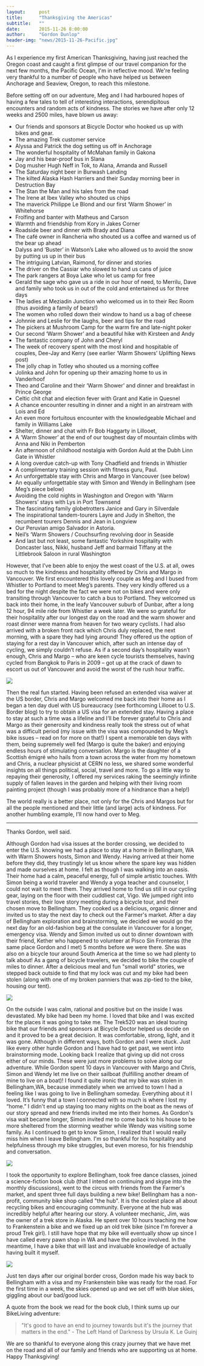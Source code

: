 ```yaml
---
layout:     post
title:      "Thanksgiving the Americas"
subtitle:   ""
date:       2015-11-26 8:00:00
author:     "Gordon Dunlop"
header-img: "news/2015-11-26-Pacific.jpg"
---
```

As I experience my first American Thanksgiving, having just reached the Oregon coast and caught a first glimpse of our travel companion for the next few months, the Pacific Ocean, I'm in reflective mood.  We're feeling very thankful to a number of people who have helped us between Anchorage and Seaview, Oregon, to reach this milestone.

Before setting off on our adventure, Meg and I had harboured hopes of having a few tales to tell of interesting interactions, serendipitous encounters and random acts of kindness.  The stories we have after only 12 weeks and 2500 miles, have blown us away:

 - Our friends and sponsors at Bicycle Doctor who hooked us up with bikes and gear.
 - The amazing Trek customer service
 - Alyssa and Patrick the dog setting us off in Anchorage
 - The wonderful hospitality of McMahan family in Gakona
 - Jay and his bear-proof bus in Slana
 - Dog musher Hugh Neff in Tok, to Alana, Amanda and Russell
 - The Saturday night beer in Burwash Landing
 - The kilted Alaska Hash Harriers and their Sunday morning beer in Destruction Bay
 - The Stan the Man and his tales from the road
 - The Irene at Ibex Valley who shouted us chips
 - The maverick Philippe Le Blond and our first ‘Warm Shower’ in Whitehorse
 - Frolfing and banter with Matheus and Carson
 - Warmth and friendship from Kory in Jakes Corner
 - Roadside beer and dinner with Brady and Diana
 - The café owner in Rancheria who shouted us a coffee and warned us of the bear up ahead
 - Dalyss and ‘Buster’ in Watson’s Lake who allowed us to avoid the snow by putting us up in their bus
 - The intriguing Latvian, Raimond, for dinner and stories
 - The driver on the Cassiar who slowed to hand us cans of juice
 - The park rangers at Boya Lake who let us camp for free
 - Gerald the sage who gave us a ride in our hour of need, to Merrilu, Dave and family who took us in out of the cold and entertained us for three days
 - The ladies at Meziadin Junction who welcomed us in to their Rec Room (thus avoiding a family of bears!)
 - The women who rolled down their window to hand us a bag of cheese
 - Johnnie and Leslie for the laughs, beer and tips for the road
 - The pickers at Mushroom Camp for the warm fire and late-night poker
 - Our second ‘Warm Shower’ and a beautiful hike with Kirsteen and Andy
 - The fantastic company of John and Cheryl
 - The week of recovery spent with the most kind and hospitable of couples, Dee-Jay and Kerry (see earlier ‘Warm Showers’ Uplifting News post)
 - The jolly chap in Totley who shouted us a morning coffee
 - Jolinka and John for opening up their amazing home to us in Vanderhoof
 - Theo and Caroline and their ‘Warm Shower’ and dinner and breakfast in Prince George
 - Celtic chit chat and election fever with Grant and Katie in Quesnel
 - A chance encounter resulting in dinner and a night in an airstream with Lois and Ed
 - An even more fortuitous encounter with the knowledgeable Michael and family in Williams Lake
 - Shelter, dinner and chat with Fr Bob Haggarty in Lillooet,
 - A ‘Warm Shower’ at the end of our toughest day of mountain climbs with Anna and Niki in Pemberton
 - An afternoon of childhood nostalgia with Gordon Auld at the Dubh Linn Gate in Whistler
 - A long overdue catch-up with Tony Chadfield and friends in Whistler
 - A complimentary training session with fitness guru, Paul.
 - An unforgettable stay with Chris and Margo in Vancouver (see below)
 - An equally unforgettable stay with Simon and Wendy in Bellingham (see Meg’s piece below)
 - Avoiding the cold nights in Washington and Oregon with ‘Warm Showers’ stays with Lys in Port Townsend
 - The fascinating family globetrotters Janice and Gary in Silverdale
 - The inspirational tandem-tourers Layre and Judy in Shelton, the recumbent tourers Dennis and Jean in Longview
 - Our Peruvian amigo Salvador in Astoria.
 - Neil’s ‘Warm Showers / Couchsurfing revolving door in Seaside
 - And last but not least, some fantastic Yorkshire hospitality with Doncaster lass, Nikki, husband Jeff and barmaid Tiffany at the Littlebrook Saloon in rural Washington

 However, that I’ve been able to enjoy the west coast of the U.S. at all, owes so much to the kindness and hospitality offered by Chris and Margo in Vancouver.  We first encountered this lovely couple as Meg and I bused from Whistler to Portland to meet Meg’s parents. They very kindly offered us a bed for the night despite the fact we were not on bikes and were only transiting through Vancouver to catch a bus to Portland. They welcomed us back into their home, in the leafy Vancouver suburb of
 Dunbar, after a long 12 hour, 94 mile ride from Whistler a week later.  We were so grateful for their hospitality after our longest day on the road and the warm shower and roast dinner were manna from heaven for two weary cyclists.   I had also arrived with a broken front rack which Chris duly replaced, the next morning, with a spare they had lying around! They offered us the option of staying for a rest day in Vancouver which, after such an intense day of cycling, we simply couldn’t refuse.
 As if a second day’s hospitality wasn’t enough, Chris and Margo – who are keen cycle tourists themselves, having cycled from Bangkok to Paris in 2009 – got up at the crack of dawn to escort us out of Vancouver and avoid the worst of the rush hour traffic.

<img class="img-responsive center-block" src ="{{ site.url }}/news/2015-11-26-Margo_and_Chris.jpg"/>

 Then the real fun started.  Having been refused an extended visa waiver at the US border, Chris and Margo welcomed me back into their home as I began a ten day duel with US bureaucracy (see forthcoming Lillooet to U.S. Border blog) to try to obtain a US visa for an extended stay.  Having a place to stay at such a time was a lifeline and I’ll be forever grateful to Chris and Margo as their generosity and kindness really took the stress out of what was a difficult period (my issue with the visa
 was compounded by Meg’s bike issues – read on for more on that!) I spent a memorable ten days with them, being supremely well fed (Margo is quite the baker) and enjoying endless hours of stimulating conversation. Margo is the daughter of a Scottish émigré who hails from a town across the water from my hometown and Chris, a nuclear physicist at CERN no less, we shared some wonderful insights on all things political, social, travel and more.  To go a little way to repaying their generosity, I
 offered my services raking the seemingly infinite supply of fallen leaves in the garden and helping with their living room painting project (though I was probably more of a hindrance than a help!)

 The world really is a better place, not only for the Chris and Margos but for all the people mentioned and their little (and large) acts of kindness.  For another humbling example, I’ll now hand over to Meg.

---

Thanks Gordon, well said.

 Although Gordon had visa issues at the border crossing, we decided to enter the U.S. knowing we had a place to stay at a home in Bellingham, WA with Warm Showers hosts, Simon and Wendy. Having arrived at their home before they did, they trustingly let us know where the spare key was hidden and made ourselves at home. I felt as though I was walking into an oasis. Their home had a calm, peaceful energy, full of simple artistic touches. With Simon being a world traveler and Wendy a yoga teacher
 and counselor, I could not wait to meet them. They arrived home to find us still in our cycling gear, laying on the floor with their cuddliest cat, Vigo. We jumped right into travel stories, their love story meeting during a bicycle tour, and their chosen move to Bellingham. They cooked us a delicious, organic dinner and invited us to stay the next day to check out the Farmer's market. After a day of Bellingham exploration and brainstorming, we decided we would go the next day for an
 old-fashion beg at the consulate in Vancouver for a longer, emergency visa. Wendy and Simon invited us out to dinner downtown with their friend, Kether who happened to volunteer at Pisco Sin Fronteras (the same place Gordon and I met) 5 months before we were there. She was also on a bicycle tour around South America at the time so we had plenty to talk about! As a gang of bicycle travelers, we decided to bike the couple of miles to dinner. After a delicious meal and fun "small world" stories,
 we stepped back outside to find that my lock was cut and my bike had been stolen (along with one of my broken panniers that was zip-tied to the bike, housing our tent).

<img class="img-responsive center-block" src ="{{ site.url }}/news/2015-11-26-Simon.jpg"/>

 On the outside I was calm, rational and positive but on the inside I was devastated. My bike had been my home. I loved that bike and I was excited for the places it was going to take me. The Trek520 was an ideal touring bike that our friends and sponsors at Bicycle Doctor helped us decide on and it proved to be a great decision. It was comfortable, strong, light, and it was gone. Although in different ways, both Gordon and I were stuck.
 Just like every other hurdle Gordon and I have had to get past, we went into brainstorming mode.  Looking back I realize that giving up did not cross either of our minds. These were just more problems to solve along our adventure.  While Gordon spent 10 days in Vancouver with Margo and Chris, Simon and Wendy let me live on their sailboat (fulfilling another dream of mine to live on a boat)! I found it quite ironic that my bike was stolen in Bellingham,WA, because immediately when we arrived to
 town I had a feeling like I was going to live in Bellingham someday. Everything about it I loved. It’s funny that a town I connected with so much is where I lost my “home.” I didn't end up staying too many nights on the boat as the news of our story spread and new friends invited me into their homes. As Gordon's visa wait became longer, Simon invited me to come back to his house to be more sheltered from the storming weather while Wendy was visiting some family. As I continued to get to know
 Simon, I realized that I would really miss him when I leave Bellingham. I'm so thankful for his hospitality and helpfulness through my bike struggles, but even moreso, for his friendship and conversation.

<img class="img-responsive center-block" src ="{{ site.url }}/news/2015-11-26-Chris_repairing.jpg"/>

 I took the opportunity to explore Bellingham, took free dance classes, joined a science-fiction book club (that I intend on continuing and skype into the monthly discussions), went to the circus with friends from the Farmer's market, and spent three full days building a new bike! Bellingham has a non-profit, community bike shop called "the hub". It is the coolest place all about recycling bikes and encouraging community. Everyone at the hub was incredibly helpful after hearing our story.  A
 volunteer mechanic, Jim, was the owner of a trek store in Alaska. He spent over 10 hours teaching me how to Frankenstein a bike and we fixed up an old trek bike (since I'm forever a proud Trek girl). I still have hope that my bike will eventually show up since I have called every pawn shop in WA and have the police involved. In the meantime, I have a bike that will last and invaluable knowledge of actually having built it myself.

<img class="img-responsive center-block" src ="{{ site.url }}/news/2015-11-26-Jim.jpg"/>

 Just ten days after our original border cross, Gordon made his way back to Bellingham with a visa and my Frankenstein bike was ready for the road. For the first time in a week, the skies opened up and we set off with blue skies, giggling about our bad/good luck.

 A quote from the book we read for the book club, I think sums up our BikeLiving adventure:

 >"It's good to have an end to journey towards but it's the journey that matters in the end." - The Left Hand of Darkness by Ursula K. Le Guinj

 We are so thankful to everyone along this crazy journey that we have met on the road and all of our family and friends who are supporting us at home. Happy Thanksgiving!
